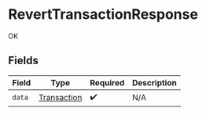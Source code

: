 # RevertTransactionResponse

OK


## Fields

| Field                                             | Type                                              | Required                                          | Description                                       |
| ------------------------------------------------- | ------------------------------------------------- | ------------------------------------------------- | ------------------------------------------------- |
| `data`                                            | [Transaction](../../models/shared/Transaction.md) | :heavy_check_mark:                                | N/A                                               |